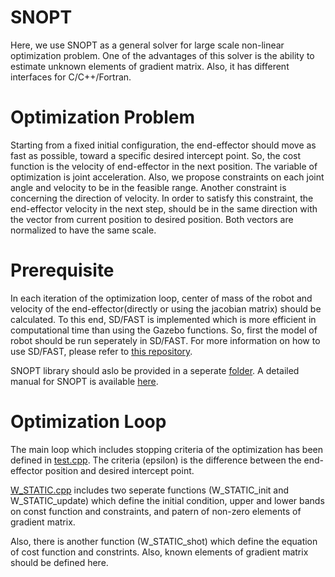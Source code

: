 # SNOPT
Here, we use SNOPT as a general solver for large scale non-linear optimization problem. One of the advantages of this solver is the ability to estimate unknown elements of gradient matrix. Also, it has different interfaces for C/C++/Fortran.

# Optimization Problem
Starting from a fixed initial configuration, the end-effector should move as fast as possible, toward a specific desired intercept point. So, the cost function is the velocity of end-effector in the next position. The variable of optimization is joint acceleration.
Also, we propose constraints on each joint angle and velocity to be in the feasible range. 
Another constraint is concerning the direction of velocity. In order to satisfy this constraint, the end-effector velocity in the next step, should be in the same direction with the vector from current position to desired position. Both vectors are normalized to have the same scale. 

# Prerequisite
In each iteration of the optimization loop, center of mass of the robot and velocity of the end-effector(directly or using the jacobian matrix) should be calculated. To this end, SD/FAST is implemented which is more efficient in computational time than using the Gazebo functions. So, first the model of robot should be run seperately in SD/FAST. For more information on how to use SD/FAST, please refer to [this repository](https://github.com/epfl-lasa/SDfast).

SNOPT library should aslo be provided in a seperate [folder](https://github.com/epfl-lasa/ICub_Optimization/tree/master/snopt). A detailed manual for SNOPT is available [here](web.stanford.edu/group/SOL/guides/sndoc7.pdf).

# Optimization Loop
The main loop which includes stopping criteria of the optimization has been defined in [test.cpp](https://github.com/epfl-lasa/ICub_Optimization/blob/master/icub-opt/test.cpp). The criteria (epsilon) is the difference between the end-effector position and desired intercept point. 

[W_STATIC.cpp](https://github.com/epfl-lasa/ICub_Optimization/blob/master/icub-opt/src/W_STATIC.cpp) includes two seperate functions (W_STATIC_init and W_STATIC_update) which define the initial condition, upper and lower bands on const function and constraints, and patern of non-zero elements of gradient matrix.

Also, there is another function (W_STATIC_shot) which define the equation of cost function and constrints. Also, known elements of gradient matrix should be defined here. 

